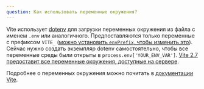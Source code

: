 ```yaml
---
question: Как использовать переменные окружения?
---
```


Vite использует [dotenv](https://github.com/motdotla/dotenv) для загрузки переменных окружения из файла с именем `.env` или аналогичного. Предпоставляются только переменные с префиксом `VITE_` ([можно установить `envPrefix`, чтобы изменить это](https://vitejs.dev/config/#envprefix)). Сейчас нужно создать экземпляр dotenv самостоятельно, чтобы все переменные среды были открыты в `process.env['YOUR_ENV_VAR']`. [Vite 2.7 предоставит все переменные окружения, доступные на сервере](https://github.com/vitejs/vite/pull/5404).

Подробнее о переменных окружения можно почитать в [документации Vite](https://vitejs.dev/guide/env-and-mode.html#env-files).